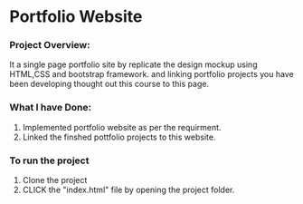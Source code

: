 #  Portfolio Website

### Project Overview:

   It a single page portfolio site by replicate the design mockup using HTML,CSS and  bootstrap framework. and linking portfolio projects  you have been developing thought out this course to this page.

### What I have Done:

1. Implemented portfolio website  as per the requirment. 
2. Linked the finshed pottfolio projects to this website.

### To run the project
 
1. Clone the project  
2. CLICK the "index.html" file by opening the project folder.

